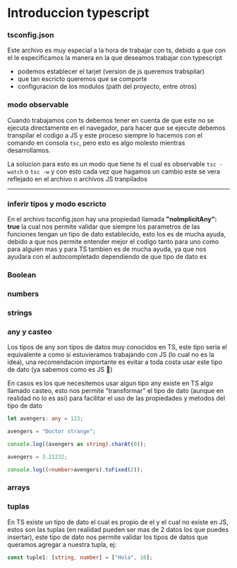 # Introduccion typescript

### tsconfig.json

Este archivo es muy especial a la hora de trabajar con ts, debido a que con el le especificamos la manera en la que deseamos trabajar con typescript

- podemos establecer el tarjet (version de js queremos trabspilar)
- que tan escricto queremos que se comporte
- configuracion de los modulos (path del proyecto, entre otros)

### modo observable

Cuando trabajamos con ts debemos tener en cuenta de que este no se ejecuta directamente en el navegador, para hacer que se ejecute debemos transpilar el codigo a JS y este proceso siempre lo hacemos con el comando en consola `tsc`, pero esto es algo molesto mientras desarrollamos.

La solucion para esto es un modo que tiene ts el cual es observable `tsc -watch` o `tsc -w` y con esto cada vez que hagamos un cambio este se vera reflejado en el archivo o archivos JS tranpilados

---

### inferir tipos y modo escricto

En el archivo tsconfig.json hay una propiedad llamada **"noImplicitAny": true** la cual nos permite validar que siempre los parametros de las funciones tengan un tipo de dato establecido, esto los es de mucha ayuda, debido a que nos permite entender mejor el codigo tanto para uno como para alguien mas y para TS tambien es de mucha ayuda, ya que nos ayudara con el autocompletado dependiendo de que tipo de dato es

### Boolean

### numbers

### strings

### any y casteo

Los tipos de any son tipos de datos muy conocidos en TS, este tipo seria el equivalente a como si estuvieramos trabajando con JS (lo cual no es la idea), una recomendacion importante es evitar a toda costa usar este tipo de dato (ya sabemos como es JS 🙂)

En casos es los que necesitemos usar algun tipo any existe en TS algo llamado casteo, esto nos permite "transformar" el tipo de dato (aunque en realidad no lo es asi) para facilitar el uso de las propiedades y metodos del tipo de dato

```ts
let avengers: any = 123;

avengers = "Doctor strange";

console.log((avengers as string).charAt(0));

avengers = 3.21232;

console.log((<number>avengers).toFixed(2));
```

### arrays

### tuplas

En TS existe un tipo de dato el cual es propio de el y el cual no existe en JS, estos son las tuplas (en realidad pueden ser mas de 2 datos los que puedes insertar), este tipo de dato nos permite validar los tipos de datos que queramos agregar a nuestra tupla, ej:

```ts
const tuple1: [string, number] = ["Hola", 10];
```
